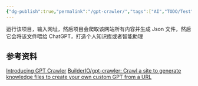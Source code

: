 ```yaml
---
{"dg-publish":true,"permalink":"/gpt-crawler/","tags":["AI","TODO/Test","Github"],"noteIcon":""}
---
```



运行该项目，输入网址，然后项目会爬取该网站所有内容并生成 Json 文件，然后它会将该文件喂给 ChatGPT，打造个人知识库或者智能助理

## 参考资料
[Introducing GPT Crawler](https://www.builder.io/blog/custom-gpt)
[BuilderIO/gpt-crawler: Crawl a site to generate knowledge files to create your own custom GPT from a URL](https://github.com/BuilderIO/gpt-crawler)
